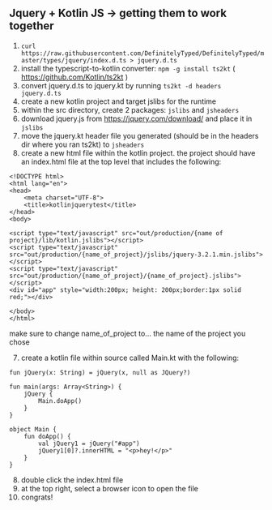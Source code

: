 ## Jquery + Kotlin JS -> getting them to work together

1. `curl https://raw.githubusercontent.com/DefinitelyTyped/DefinitelyTyped/master/types/jquery/index.d.ts > jquery.d.ts`
2. install the typescript-to-kotlin converter: `npm -g install ts2kt` ( https://github.com/Kotlin/ts2kt )
3. convert jquery.d.ts to jquery.kt by running `ts2kt -d headers jquery.d.ts`
4. create a new kotlin project and target jslibs for the runtime
5. within the src directory, create 2 packages: `jslibs` and `jsheaders`
6. download jquery.js from https://jquery.com/download/ and place it in `jslibs`
7. move the jquery.kt header file you generated (should be in the headers dir where you ran ts2kt) to `jsheaders`
6. create a new html file within the kotlin project. the project should have an index.html file at the top level that includes the following:
```
<!DOCTYPE html>
<html lang="en">
<head>
    <meta charset="UTF-8">
    <title>kotlinjquerytest</title>
</head>
<body>

<script type="text/javascript" src="out/production/{name of project}/lib/kotlin.jslibs"></script>
<script type="text/javascript" src="out/production/{name_of_project}/jslibs/jquery-3.2.1.min.jslibs"></script>
<script type="text/javascript" src="out/production/{name_of_project}/{name_of_project}.jslibs"></script>
<div id="app" style="width:200px; height: 200px;border:1px solid red;"></div>

</body>
</html>
```
make sure to change name_of_project to... the name of the project you chose

7. create a kotlin file within source called Main.kt with the following:
```
fun jQuery(x: String) = jQuery(x, null as JQuery?)

fun main(args: Array<String>) {
    jQuery {
        Main.doApp()
    }
}

object Main {
    fun doApp() {
        val jQuery1 = jQuery("#app")
        jQuery1[0]?.innerHTML = "<p>hey!</p>"
    }
}

```
8. double click the index.html file
9. at the top right, select a browser icon to open the file
10. congrats!